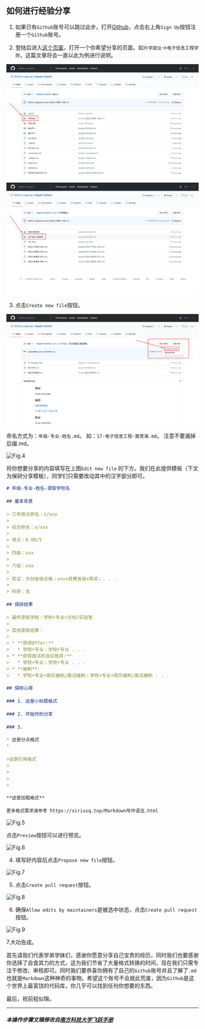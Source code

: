 ## 如何进行经验分享

1. 如果已有`Github`账号可以跳过此步。打开[Github](https://github.com)，点击右上角`Sign Up`按钮注册一个`Github`账号。

2. 登陆后进入[这个页面](https://github.com/AHUer-LeapLap/Impart-Inherit/tree/main/docs)，打开一个你希望分享的页面，如``升学就业``->``电子信息工程学院``，这篇文章将会一直以此为例进行说明。

![Fig.1](_media/经验分享步骤1.png)

![Fig.2](_media/经验分享步骤2.png)

3. 点击`Create new file`按钮。

![Fig.3](_media/经验分享步骤3.png)

命名方式为：`年级-专业-姓名.md`。
如：`17-电子信息工程-莫笑海.md`。
注意不要漏掉后缀.md。

![Fig.4](/Users/xiaohai/Documents/GitHub/Impart-Inherit/docs/经验分享步骤4-4218613.png)

将你想要分享的内容填写在上图`Edit new file` 的下方。我们在此提供模板（下文为保研分享模板），同学们只需要改动其中的汉字部分即可。

```markdown
# 年级-专业-姓名-录取学校名

## 基本背景

> 三年绩点排名：x/xxx
>
> 综合排名：x/xxx
>
> 绩点：0.00/5
>
> 四级：xxx
>
> 六级：xxx
>
> 奖证：大创省级合格；xxxx竞赛省级x等奖；. . . 
>
> 科研：无

## 保研结果

> 最终录取学校：学校+专业+方向/实验室
>
> 其他录取结果：
>
> * **获得Offer:**
>   * 学校+专业；学校+专业 . . .
> * **获得面试机会后放弃:**
>   * 学校+专业；学校+专业 . . .
> * **被刷**:
>   * 学校+专业+简历被刷/面试被刷；学校+专业+简历被刷/面试被刷 . . .

## 保研心得

### 1. 这是小标题格式

### 2. 开始你的分享

### 3. 

* 这是分点格式
* 

>这是引用格式
>
>
>
>

**这是加粗格式**

更多格式需求请参考 https://siriusq.top/Markdown写作语法.html
```

![Fig.5](/Users/xiaohai/Documents/GitHub/Impart-Inherit/docs/经验分享步骤5.png)

点击`Preview`按钮可以进行预览。

![Fig.6](/Users/xiaohai/Documents/GitHub/Impart-Inherit/docs/经验分享步骤6.png)

4. 填写好内容后点击`Propose new file`按钮。

![Fig.7](/Users/xiaohai/Documents/GitHub/Impart-Inherit/docs/经验分享步骤7.png)

5. 点击`Create pull request`按钮。

![Fig.8](/Users/xiaohai/Documents/GitHub/Impart-Inherit/docs/经验分享步骤8.png)

6. 确保`Allow edits by maintainers`是被选中状态，点击`Create pull request`按钮。

![Fig.9](/Users/xiaohai/Documents/GitHub/Impart-Inherit/docs/经验分享步骤9.png)

7.大功告成。

首先请我们代表学弟学妹们，感谢你愿意分享自己宝贵的经历，同时我们也要感谢你选择了自食其力的方式，这为我们节省了大量格式转换的时间，现在我们只需专注于修改、审核即可。同时我们要恭喜你拥有了自己的`Github`账号并且了解了`.md`也就是`Markdown`这种神奇的事物。希望这个账号不会就此荒废，因为`Github`是这个世界上最富饶的代码库，你几乎可以找到任何你想要的东西。

最后，祝前程似锦。



------------

##### 本操作步骤文稿修改自[南方科技大学飞跃手册](https://sustech-application.github.io/2020-Fall/#/如何进行经验分享)